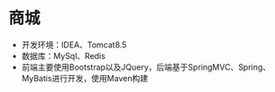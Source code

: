 # 商城
- 开发环境：IDEA、Tomcat8.5
- 数据库：MySql、Redis
- 前端主要使用Bootstrap以及JQuery，后端基于SpringMVC、Spring、MyBatis进行开发，使用Maven构建
